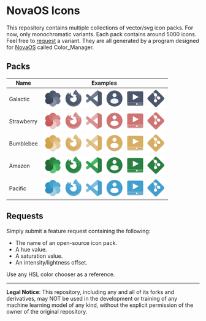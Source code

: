 # NovaOS Icons
This repository contains multiple collections of vector/svg icon packs. For now, only monochromatic variants. Each pack contains around 5000 icons. Feel free to [request](#requests) a variant. They are all generated by a program designed for [NovaOS](https://github.com/NicklasVraa/NovaOS) called Color_Manager.

## Packs
| Name       | Examples |
| ---------- | -------- |
| Galactic   | <img src="previews/galactic/colors.png" width="50"/>  <img src="previews/galactic/firefox.png" width="50"/> <img src="previews/galactic/vscode.png" width="50"/> <img src="previews/galactic/account.png" width="50"/>  <img src="previews/galactic/video.png" width="50"/> <img src="previews/galactic/git.png" width="50"/> |
| Strawberry | <img src="previews/strawberry/colors.png" width="50"/>  <img src="previews/strawberry/firefox.png" width="50"/> <img src="previews/strawberry/vscode.png" width="50"/> <img src="previews/strawberry/account.png" width="50"/>  <img src="previews/strawberry/video.png" width="50"/> <img src="previews/strawberry/git.png" width="50"/> |
| Bumblebee | <img src="previews/bumblebee/colors.png" width="50"/>  <img src="previews/bumblebee/firefox.png" width="50"/> <img src="previews/bumblebee/vscode.png" width="50"/> <img src="previews/bumblebee/account.png" width="50"/>  <img src="previews/bumblebee/video.png" width="50"/> <img src="previews/bumblebee/git.png" width="50"/> |
| Amazon | <img src="previews/amazon/colors.png" width="50"/>  <img src="previews/amazon/firefox.png" width="50"/> <img src="previews/amazon/vscode.png" width="50"/> <img src="previews/amazon/account.png" width="50"/>  <img src="previews/amazon/video.png" width="50"/> <img src="previews/amazon/git.png" width="50"/> |
| Pacific | <img src="previews/pacific/colors.png" width="50"/>  <img src="previews/pacific/firefox.png" width="50"/> <img src="previews/pacific/vscode.png" width="50"/> <img src="previews/pacific/account.png" width="50"/>  <img src="previews/pacific/video.png" width="50"/> <img src="previews/pacific/git.png" width="50"/> |

## Requests <a name="requests"></a>
Simply submit a feature request containing the following:
- The name of an open-source icon pack.
- A hue value.
- A saturation value.
- An intensity/lightness offset.

Use any HSL color chooser as a reference.

---
**Legal Notice**: This repository, including any and all of its forks and derivatives, may NOT be used in the development or training of any machine learning model of any kind, without the explicit permission of the owner of the original repository.
